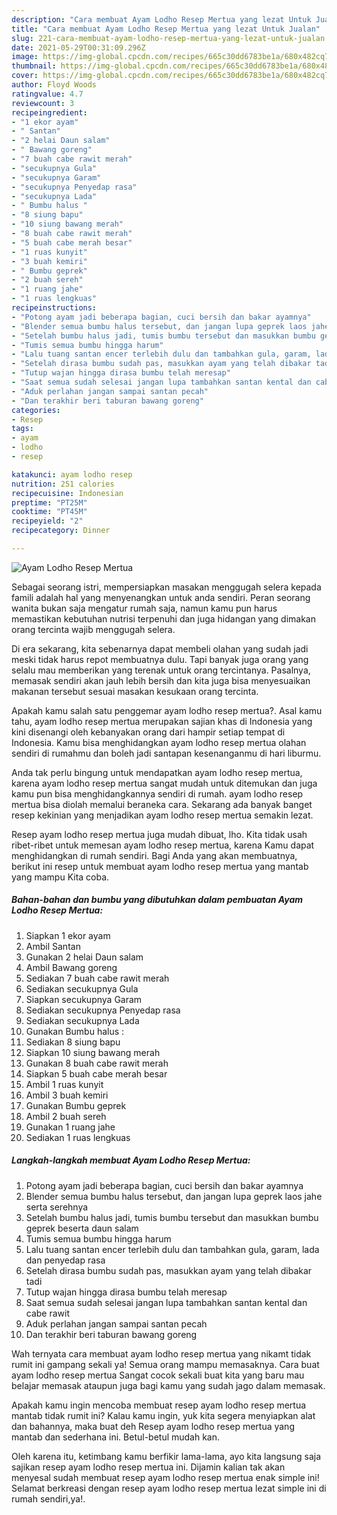 ```yaml
---
description: "Cara membuat Ayam Lodho Resep Mertua yang lezat Untuk Jualan"
title: "Cara membuat Ayam Lodho Resep Mertua yang lezat Untuk Jualan"
slug: 221-cara-membuat-ayam-lodho-resep-mertua-yang-lezat-untuk-jualan
date: 2021-05-29T00:31:09.296Z
image: https://img-global.cpcdn.com/recipes/665c30dd6783be1a/680x482cq70/ayam-lodho-resep-mertua-foto-resep-utama.jpg
thumbnail: https://img-global.cpcdn.com/recipes/665c30dd6783be1a/680x482cq70/ayam-lodho-resep-mertua-foto-resep-utama.jpg
cover: https://img-global.cpcdn.com/recipes/665c30dd6783be1a/680x482cq70/ayam-lodho-resep-mertua-foto-resep-utama.jpg
author: Floyd Woods
ratingvalue: 4.7
reviewcount: 3
recipeingredient:
- "1 ekor ayam"
- " Santan"
- "2 helai Daun salam"
- " Bawang goreng"
- "7 buah cabe rawit merah"
- "secukupnya Gula"
- "secukupnya Garam"
- "secukupnya Penyedap rasa"
- "secukupnya Lada"
- " Bumbu halus "
- "8 siung bapu"
- "10 siung bawang merah"
- "8 buah cabe rawit merah"
- "5 buah cabe merah besar"
- "1 ruas kunyit"
- "3 buah kemiri"
- " Bumbu geprek"
- "2 buah sereh"
- "1 ruang jahe"
- "1 ruas lengkuas"
recipeinstructions:
- "Potong ayam jadi beberapa bagian, cuci bersih dan bakar ayamnya"
- "Blender semua bumbu halus tersebut, dan jangan lupa geprek laos jahe serta serehnya"
- "Setelah bumbu halus jadi, tumis bumbu tersebut dan masukkan bumbu geprek beserta daun salam"
- "Tumis semua bumbu hingga harum"
- "Lalu tuang santan encer terlebih dulu dan tambahkan gula, garam, lada dan penyedap rasa"
- "Setelah dirasa bumbu sudah pas, masukkan ayam yang telah dibakar tadi"
- "Tutup wajan hingga dirasa bumbu telah meresap"
- "Saat semua sudah selesai jangan lupa tambahkan santan kental dan cabe rawit"
- "Aduk perlahan jangan sampai santan pecah"
- "Dan terakhir beri taburan bawang goreng"
categories:
- Resep
tags:
- ayam
- lodho
- resep

katakunci: ayam lodho resep 
nutrition: 251 calories
recipecuisine: Indonesian
preptime: "PT25M"
cooktime: "PT45M"
recipeyield: "2"
recipecategory: Dinner

---
```



![Ayam Lodho Resep Mertua](https://img-global.cpcdn.com/recipes/665c30dd6783be1a/680x482cq70/ayam-lodho-resep-mertua-foto-resep-utama.jpg)

Sebagai seorang istri, mempersiapkan masakan menggugah selera kepada famili adalah hal yang menyenangkan untuk anda sendiri. Peran seorang  wanita bukan saja mengatur rumah saja, namun kamu pun harus memastikan kebutuhan nutrisi terpenuhi dan juga hidangan yang dimakan orang tercinta wajib menggugah selera.

Di era  sekarang, kita sebenarnya dapat membeli olahan yang sudah jadi meski tidak harus repot membuatnya dulu. Tapi banyak juga orang yang selalu mau memberikan yang terenak untuk orang tercintanya. Pasalnya, memasak sendiri akan jauh lebih bersih dan kita juga bisa menyesuaikan makanan tersebut sesuai masakan kesukaan orang tercinta. 



Apakah kamu salah satu penggemar ayam lodho resep mertua?. Asal kamu tahu, ayam lodho resep mertua merupakan sajian khas di Indonesia yang kini disenangi oleh kebanyakan orang dari hampir setiap tempat di Indonesia. Kamu bisa menghidangkan ayam lodho resep mertua olahan sendiri di rumahmu dan boleh jadi santapan kesenanganmu di hari liburmu.

Anda tak perlu bingung untuk mendapatkan ayam lodho resep mertua, karena ayam lodho resep mertua sangat mudah untuk ditemukan dan juga kamu pun bisa menghidangkannya sendiri di rumah. ayam lodho resep mertua bisa diolah memalui beraneka cara. Sekarang ada banyak banget resep kekinian yang menjadikan ayam lodho resep mertua semakin lezat.

Resep ayam lodho resep mertua juga mudah dibuat, lho. Kita tidak usah ribet-ribet untuk memesan ayam lodho resep mertua, karena Kamu dapat menghidangkan di rumah sendiri. Bagi Anda yang akan membuatnya, berikut ini resep untuk membuat ayam lodho resep mertua yang mantab yang mampu Kita coba.

<!--inarticleads1-->

##### Bahan-bahan dan bumbu yang dibutuhkan dalam pembuatan Ayam Lodho Resep Mertua:

1. Siapkan 1 ekor ayam
1. Ambil  Santan
1. Gunakan 2 helai Daun salam
1. Ambil  Bawang goreng
1. Sediakan 7 buah cabe rawit merah
1. Sediakan secukupnya Gula
1. Siapkan secukupnya Garam
1. Sediakan secukupnya Penyedap rasa
1. Sediakan secukupnya Lada
1. Gunakan  Bumbu halus :
1. Sediakan 8 siung bapu
1. Siapkan 10 siung bawang merah
1. Gunakan 8 buah cabe rawit merah
1. Siapkan 5 buah cabe merah besar
1. Ambil 1 ruas kunyit
1. Ambil 3 buah kemiri
1. Gunakan  Bumbu geprek
1. Ambil 2 buah sereh
1. Gunakan 1 ruang jahe
1. Sediakan 1 ruas lengkuas




<!--inarticleads2-->

##### Langkah-langkah membuat Ayam Lodho Resep Mertua:

1. Potong ayam jadi beberapa bagian, cuci bersih dan bakar ayamnya
1. Blender semua bumbu halus tersebut, dan jangan lupa geprek laos jahe serta serehnya
1. Setelah bumbu halus jadi, tumis bumbu tersebut dan masukkan bumbu geprek beserta daun salam
1. Tumis semua bumbu hingga harum
1. Lalu tuang santan encer terlebih dulu dan tambahkan gula, garam, lada dan penyedap rasa
1. Setelah dirasa bumbu sudah pas, masukkan ayam yang telah dibakar tadi
1. Tutup wajan hingga dirasa bumbu telah meresap
1. Saat semua sudah selesai jangan lupa tambahkan santan kental dan cabe rawit
1. Aduk perlahan jangan sampai santan pecah
1. Dan terakhir beri taburan bawang goreng




Wah ternyata cara membuat ayam lodho resep mertua yang nikamt tidak rumit ini gampang sekali ya! Semua orang mampu memasaknya. Cara buat ayam lodho resep mertua Sangat cocok sekali buat kita yang baru mau belajar memasak ataupun juga bagi kamu yang sudah jago dalam memasak.

Apakah kamu ingin mencoba membuat resep ayam lodho resep mertua mantab tidak rumit ini? Kalau kamu ingin, yuk kita segera menyiapkan alat dan bahannya, maka buat deh Resep ayam lodho resep mertua yang mantab dan sederhana ini. Betul-betul mudah kan. 

Oleh karena itu, ketimbang kamu berfikir lama-lama, ayo kita langsung saja sajikan resep ayam lodho resep mertua ini. Dijamin kalian tak akan menyesal sudah membuat resep ayam lodho resep mertua enak simple ini! Selamat berkreasi dengan resep ayam lodho resep mertua lezat simple ini di rumah sendiri,ya!.

